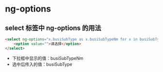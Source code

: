 # ng-options

## select 标签中 ng-options 的用法

```html
<select ng-options="x.busiSubType as x.busiSubTypeNm for x in busiSubTypeList">
    <option value="">请选择</option>
</select>
```

- 下拉框中显示的值：busiSubTypeNm
- 选中后传入的值：busiSubType